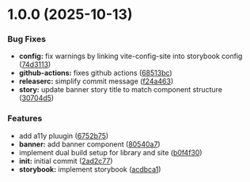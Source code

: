 # 1.0.0 (2025-10-13)

### Bug Fixes

- **config:** fix warnings by linking vite-config-site into storybook config ([74d3113](https://github.com/bettergovph/kapwa/commit/74d311331133ec19a46db19b7ac1b2568ec99d2c))
- **github-actions:** fixes github actions ([68513bc](https://github.com/bettergovph/kapwa/commit/68513bcfafc6510547087aac409507eb64adf869))
- **releaserc:** simplify commit message ([f24a463](https://github.com/bettergovph/kapwa/commit/f24a4637a013760e5d5e096ac0072c111caf0253))
- **story:** update banner story title to match component structure ([30704d5](https://github.com/bettergovph/kapwa/commit/30704d5fcc42b00678ae547bfa49648cf41ccc0c))

### Features

- add a11y pluugin ([6752b75](https://github.com/bettergovph/kapwa/commit/6752b75b6d40eec28ef9609954856097e0aad352))
- **banner:** add banner component ([80540a7](https://github.com/bettergovph/kapwa/commit/80540a7ddca8aeab3660733ec7c5d6e734ba3597))
- implement dual build setup for library and site ([b0f4f30](https://github.com/bettergovph/kapwa/commit/b0f4f305c8f7b2953f28d3b9f955edd66c86868b))
- **init:** initial commit ([2ad2c77](https://github.com/bettergovph/kapwa/commit/2ad2c779f03120d054f73374f9542ac8d818d0f8))
- **storybook:** implement storybook ([acdbca1](https://github.com/bettergovph/kapwa/commit/acdbca1e9c75ff75533e12c03c49208361d25596))
